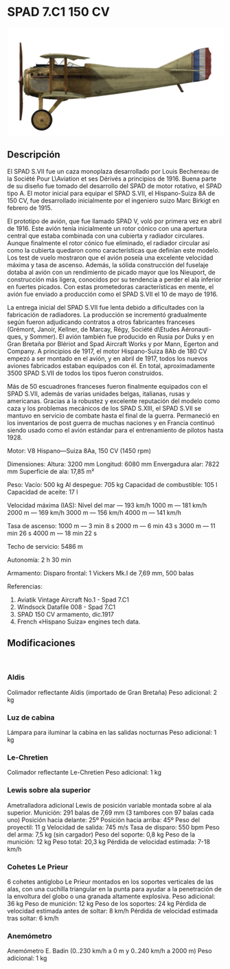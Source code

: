# SPAD 7.C1 150 CV

![spad7early](../images/spad7early.png)

## Descripción

El SPAD S.VII fue un caza monoplaza desarrollado por Louis Bechereau de la Société Pour L\Aviation et ses Dérivés a principios de 1916. Buena parte de su diseño fue tomado del desarrollo del SPAD de motor rotativo, el SPAD tipo A. El motor inicial para equipar el SPAD S.VII, el Hispano-Suiza 8A de 150 CV, fue desarrollado inicialmente por el ingeniero suizo Marc Birkigt en febrero de 1915.

El prototipo de avión, que fue llamado SPAD V, voló por primera vez en abril de 1916. Este avión tenía inicialmente un rotor cónico con una apertura central que estaba combinada con una cubierta y radiador circulares. Aunque finalmente el rotor cónico fue eliminado, el radiador circular así como la cubierta quedaron como características que definían este modelo. Los test de vuelo mostraron que el avión poseía una excelente velocidad máxima y tasa de ascenso. Además, la sólida construcción del fuselaje dotaba al avión con un rendimiento de picado mayor que los Nieuport, de construcción más ligera, conocidos por su tendencia a perder el ala inferior en fuertes picados. Con estas prometedoras características en mente, el avión fue enviado a producción como el SPAD S.VII el 10 de mayo de 1916.

La entrega inicial del SPAD S.VII fue lenta debido a dificultades con la fabricación de radiadores. La producción se incrementó gradualmente según fueron adjudicando contratos a otros fabricantes franceses (Grémont, Janoir, Kellner, de Marcay, Régy, Société d\Etudes Aéronauti-ques, y Sommer). El avión también fue producido en Rusia por Duks y en Gran Bretaña por Blériot and Spad Aircraft Works y por Mann, Egerton and Company. A principios de 1917, el motor Hispano-Suiza 8Ab de 180 CV empezó a ser montado en el avión, y en abril de 1917, todos los nuevos aviones fabricados estaban equipados con él. En total, aproximadamente 3500 SPAD S.VII de todos los tipos fueron construidos.

Más de 50 escuadrones franceses fueron finalmente equipados con el SPAD S.VII, además de varias unidades belgas, italianas, rusas y americanas. Gracias a la robustez y excelente reputación del modelo como caza y los problemas mecánicos de los SPAD S.XIII, el SPAD S.VII se mantuvo en servicio de combate hasta el final de la guerra. Permaneció en los inventarios de post guerra de muchas naciones y en Francia continuó siendo usado como el avión estándar para el entrenamiento de pilotos hasta 1928.


Motor:
V8 Hispano—Suiza 8Aa, 150 CV (1450 rpm)

Dimensiones:
Altura: 3200 mm
Longitud: 6080 mm
Envergadura alar: 7822 mm
Superficie de ala: 17,85 m²

Peso:
Vacío: 500 kg
Al despegue: 705 kg
Capacidad de combustible: 105 l
Capacidad de aceite: 17 l

Velocidad máxima (IAS):
Nivel del mar — 193 km/h
1000 m — 181 km/h
2000 m — 169 km/h
3000 m — 156 km/h
4000 m — 141 km/h

Tasa de ascenso:
1000 m — 3 min 8 s
2000 m — 6 min 43 s
3000 m — 11 min 26 s
4000 m — 18 min 22 s

Techo de servicio: 5486 m

Autonomía: 2 h 30 min

Armamento:
Disparo frontal: 1 Vickers Mk.I de 7,69 mm, 500 balas

Referencias:
1) Aviatik Vintage Aircraft No.1 -  Spad 7.C1
2) Windsock Datafile 008 - Spad 7.C1
3) SPAD 150 CV armamento, dic.1917
4) French «Hispano Suiza» engines tech data.

## Modificaciones
﻿

### Aldis

Colimador reflectante Aldis (importado de Gran Bretaña)
Peso adicional: 2 kg
﻿

### Luz de cabina

Lámpara para iluminar la cabina en las salidas nocturnas
Peso adicional: 1 kg
﻿

### Le-Chretien

Colimador reflectante Le-Chretien
Peso adicional: 1 kg
﻿

### Lewis sobre ala superior

Ametralladora adicional Lewis de posición variable montada sobre al ala superior.
Munición: 291 balas de 7,69 mm (3 tambores con 97 balas cada uno)
Posición hacia delante: 25º
Posición hacia arriba: 45º
Peso del proyectil: 11 g
Velocidad de salida: 745 m/s
Tasa de disparo: 550 bpm
Peso del arma: 7,5 kg (sin cargador)
Peso del soporte: 0,8 kg
Peso de la munición: 12 kg
Peso total: 20,3 kg
Pérdida de velocidad estimada: 7-18 km/h﻿

### Cohetes Le Prieur

6 cohetes antiglobo Le Prieur montados en los soportes verticales de las alas, con una cuchilla triangular en la punta para ayudar a la penetración de la envoltura del globo o una granada altamente explosiva.
Peso adicional: 36 kg
Peso de munición: 12 kg
Peso de los soportes: 24 kg
Pérdida de velocidad estimada antes de soltar: 8 km/h
Pérdida de velocidad estimada tras soltar: 6 km/h
﻿

### Anemómetro

Anemómetro E. Badin (0..230 km/h a 0 m y 0..240 km/h a 2000 m)
Peso adicional: 1 kg
